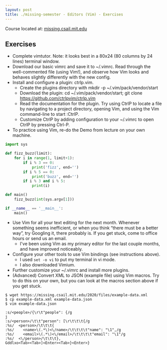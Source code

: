 ```yaml
---
layout: post
title: ./missing-semester - Editors (Vim) - Exercises
---
```

Course located at: [missing.csail.mit.edu](https://missing.csail.mit.edu/)
## Exercises
* Complete vimtutor. Note: it looks best in a 80x24 (80 columns by 24 lines) terminal window.
* Download our basic vimrc and save it to ~/.vimrc. Read through the well-commented file (using Vim!), and observe how Vim looks and behaves slightly differently with the new config.
* Install and configure a plugin: ctrlp.vim.
	* Create the plugins directory with mkdir -p ~/.vim/pack/vendor/start
	* Download the plugin: cd ~/.vim/pack/vendor/start; git clone https://github.com/ctrlpvim/ctrlp.vim
	* Read the documentation for the plugin. Try using CtrlP to locate a file by navigating to a project directory, opening Vim, and using the Vim command-line to start :CtrlP.
	* Customize CtrlP by adding configuration to your ~/.vimrc to open CtrlP by pressing Ctrl-P.
* To practice using Vim, re-do the Demo from lecture on your own machine.
```py
import sys

def fizz_buzz(limit):
    for i in range(1, limit+1):
        if i % 3 == 0:
            print('fizz', end='')
        if i % 5 == 0:
            print('buzz', end='')
        if i % 3 and i % 5:
            print(i)

def main()
    fizz_buzz(int(sys.argv[1]))

if __name__ == '__main__':
    main()
```
* Use Vim for all your text editing for the next month. Whenever something seems inefficient, or when you think “there must be a better way”, try Googling it, there probably is. If you get stuck, come to office hours or send us an email.
	* I've been using Vim as my primary editor for the last couple months, and have improved noticeably.
* Configure your other tools to use Vim bindings (see instructions above).
	* I used `set -o vi` to put my terminal in vi mode.
	* I also downloaded Vimium.
* Further customize your ~/.vimrc and install more plugins.
* (Advanced) Convert XML to JSON (example file) using Vim macros. Try to do this on your own, but you can look at the macros section above if you get stuck.
```
$ wget https://missing.csail.mit.edu/2020/files/example-data.xml
$ cp example-data.xml example-data.json
$ vim example-data.json

:s/<people>/{\r\t"people": {/g
j
:s/<person>/\t\t"person": [\r\t\t\t{/g
:%s/  <person>/\t\t\t{
:%s/    <name>\(.*\)<\/name>/\t\t\t\t"name": "\1",/g
:%s/    <email>\(.*\)<\/email>/\t\t\t\t"email": "\1"/g
:%s/  <\/person>/\t\t\t},
Gddlxo<Tab><Tab>]<Enter><Tab>}<Enter>}
```

